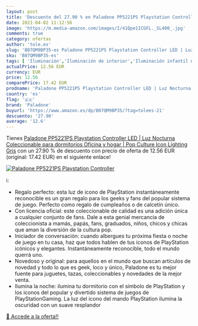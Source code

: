 ```yaml
---
layout: post
title: 'Descuento del 27.90 % en Paladone PP5221PS Playstation Controller'
date: 2021-04-02 11:12:56
image: 'https://m.media-amazon.com/images/I/41Qpe1ICGFL._SL400_.jpg'
comments: true
category: ofertas
author: 'tole.es'
slug: 'B07QM9BP35-es Paladone PP5221PS Playstation Controller LED | Luz...'
sku: 'B07QM9BP35-es'
tags: [ 'Iluminación','Iluminación de interior','Iluminación infantil nocturna','Lámparas e iluminación infantil','paladone','playstation', ]
actualPrice: 12.56 EUR
currency: EUR
price: 12.56
comparePrice: 17.42 EUR
prodname: 'Paladone PP5221PS Playstation Controller LED | Luz Nocturna Coleccionable para dormitorios  Oficina y hogar | Pop Culture Icon Lighting  Gris'
country: 'es'
flag: '🇪🇸'
brand: 'Paladone'
buyurl: 'https://www.amazon.es/dp/B07QM9BP35/?tag=tolees-21'
descuento: '27.90'
average: '12.6'
---
```


Tienes [Paladone PP5221PS Playstation Controller LED | Luz Nocturna Coleccionable para dormitorios  Oficina y hogar | Pop Culture Icon Lighting  Gris](https://www.amazon.es/dp/B07QM9BP35/?tag=tolees-21) con un 27.90 % de descuento con precio de oferta de 12.56 EUR (original: 17.42 EUR) en el siguiente enlace!

[![Paladone PP5221PS Playstation Controller](https://m.media-amazon.com/images/I/41Qpe1ICGFL._SL400_.jpg)](https://www.amazon.es/dp/B07QM9BP35/?tag=tolees-21)

ℹ️:

- Regalo perfecto: esta luz de icono de PlayStation instantáneamente reconocible es un gran regalo para los geeks y fans del popular sistema de juego. Perfecto como regalo de cumpleaños o de calcetín único.
- Con licencia oficial: este coleccionable de calidad es una adición única a cualquier conjunto de fans. Dale a esta genial mercancía de coleccionista a mamás, papás, fans, graduados, niños, chicos y chicas que aman la diversión de la cultura pop.
- Iniciador de conversación: cuando albergues tu próxima fiesta o noche de juego en tu casa, haz que todos hablen de tus iconos de PlayStation icónicos y elegantes. Instantáneamente reconocible, todo el mundo querrá uno.
- Novedoso y original: para aquellos en el mundo que buscan artículos de novedad y todo lo que es geek, loco y único, Paladone es tu mejor fuente para juguetes, tazas, coleccionables y novedades de la mejor venta.
- Ilumina la noche: ilumina tu dormitorio con el símbolo de PlayStation y los iconos del popular y divertido sistema de juegos de PlayStationGaming. La luz del icono del mando PlayStation ilumina la oscuridad con un suave resplandor

[🛒 Accede a la oferta!!](https://www.amazon.es/dp/B07QM9BP35/?tag=tolees-21)
